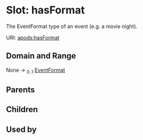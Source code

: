 
# Slot: hasFormat

The EventFormat type of an event (e.g. a movie night).

URI: [apods:hasFormat](https://activitypods.org/ns/core#hasFormat)


## Domain and Range

None &#8594;  <sub>0..1</sub> [EventFormat](EventFormat.md)

## Parents


## Children


## Used by

